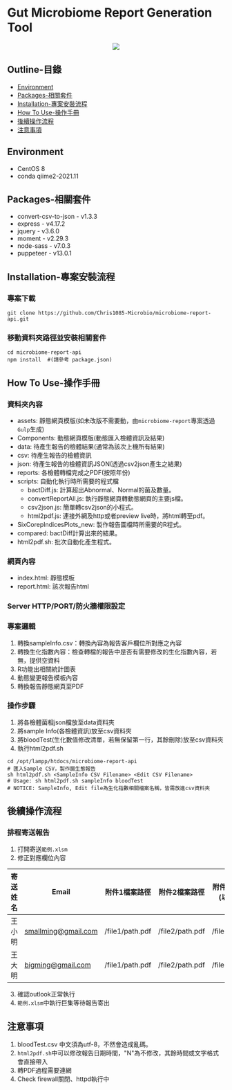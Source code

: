 # Gut Microbiome Report Generation Tool

<p align="center">
  <img src="https://raw.githubusercontent.com/chris1085/microbiome-report-api/main/cover.png"/>
</p>

 ## Outline-目錄
- [Environment](#Environment)
- [Packages-相關套件](#Packages-相關套件)
- [Installation-專案安裝流程](#Installation-專案安裝流程)
- [How To Use-操作手冊](#How-To-Use-操作手冊)
- [後續操作流程](#後續操作流程)
- [注意事項](#注意事項)

## Environment

* CentOS 8
* conda qiime2-2021.11

## Packages-相關套件
* convert-csv-to-json - v1.3.3
* express - v4.17.2
* jquery - v3.6.0
* moment - v2.29.3
* node-sass - v7.0.3
* puppeteer - v13.0.1

## Installation-專案安裝流程

### 專案下載
```
git clone https://github.com/Chris1085-Microbio/microbiome-report-api.git
```
### 移動資料夾路徑並安裝相關套件
```
cd microbiome-report-api
npm install  #(請參考 package.json)
```

## How To Use-操作手冊
### 資料夾內容
* assets: 靜態網頁模版(如未改版不需要動，由`microbiome-report`專案透過`Gulp`生成)
* Components: 動態網頁模版(動態匯入檢體資訊及結果)
* data: 待產生報告的檢體結果(通常為該次上機所有結果)
* csv: 待產生報告的檢體資訊
* json: 待產生報告的檢體資訊JSON(透過csv2json產生之結果)
* reports: 各檢體轉檔完成之PDF(按照年份)
* scripts: 自動化執行時所需要的程式檔
  * bactDiff.js: 計算超出Abnormal、Normal的菌及數量。
  * convertReportAll.js: 執行靜態網頁轉動態網頁的主要js檔。
  * csv2json.js: 簡單轉csv2json的小程式。
  * html2pdf.js: 連接外網及http或者preview live時，將html轉至pdf。
* SixCorepIndicesPlots_new: 製作報告圖檔時所需要的R程式。
* compared: bactDiff計算出來的結果。
* html2pdf.sh: 批次自動化產生程式。 

### 網頁內容
* index.html: 靜態模板
* report.html: 該次報告html

### Server HTTP/PORT/防火牆權限設定

### 專案邏輯
1. 轉換sampleInfo.csv：轉換內容為報告客戶欄位所對應之內容
2. 轉換生化指數內容：檢查轉檔的報告中是否有需要修改的生化指數內容，若無，提供空資料
3. R功能出相關統計圖表
4. 動態變更報告模板內容
5. 轉換報告靜態網頁至PDF

### 操作步驟
1. 將各檢體菌相json檔放至data資料夾
2. 將sample Info(各檢體資訊)放至csv資料夾
3. 將bloodTest(生化數值修改清單，若無保留第一行，其餘刪除)放至csv資料夾
4. 執行html2pdf.sh

```
cd /opt/lampp/htdocs/microbiome-report-api
# 匯入Sample CSV，製作腸生態報告
sh html2pdf.sh <SampleInfo CSV Filename> <Edit CSV Filename> 
# Usage: sh html2pdf.sh sampleInfo bloodTest
# NOTICE: SampleInfo, Edit file為生化指數相關檔案名稱，皆需放進csv資料夾
```

## 後續操作流程
### 排程寄送報告
1. 打開寄送``範例.xlsm``
2. 修正對應欄位內容

|  寄送姓名  |  Email  |  附件1檔案路徑  |  附件2檔案路徑  |  附件3檔案路徑(以此類推)  |
|  ----  |  ----  |  ----  |  ----  |  ----  |
| 王小明  | smallming@gmail.com | /file1/path.pdf | /file2/path.pdf | /file3/path.pdf
| 王大明  | bigming@gmail.com | /file1/path.pdf | /file2/path.pdf | /file3/path.pdf
3. 確認outlook正常執行
4. ``範例.xlsm``中執行巨集等待報告寄出

## 注意事項
1. bloodTest.csv 中文須為utf-8，不然會造成亂碼。
2. ``html2pdf.sh``中可以修改報告日期時間，"N"為不修改，其餘時間或文字格式會直接帶入
3. 轉PDF過程需要連網
4. Check firewall關閉、httpd執行中